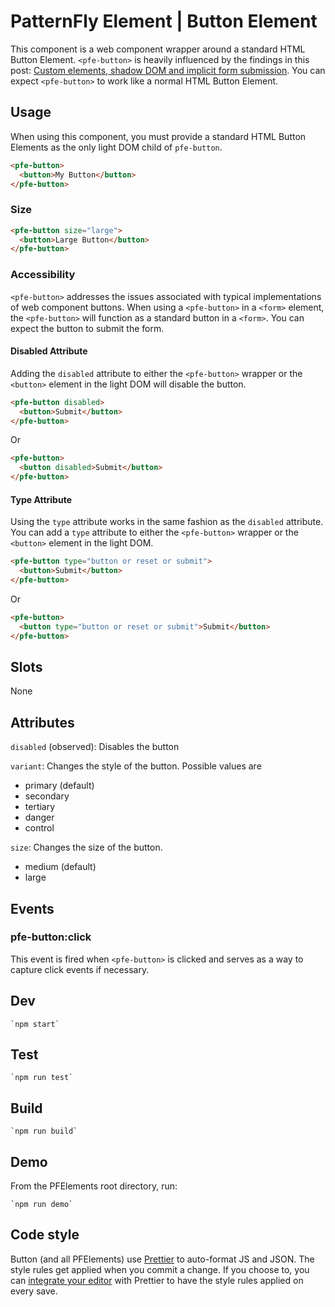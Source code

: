 # PatternFly Element | Button Element
This component is a web component wrapper around a standard HTML Button Element.
`<pfe-button>` is heavily influenced by the findings in this post: [Custom
elements, shadow DOM and implicit form submission](https://www.hjorthhansen.dev/shadow-dom-and-forms/). You can expect `<pfe-button>` to work like a normal
HTML Button Element.

## Usage
When using this component, you must provide a standard HTML Button Elements as
the only light DOM child of `pfe-button`.

```html
<pfe-button>
  <button>My Button</button>
</pfe-button>
```

### Size

```html
<pfe-button size="large">
  <button>Large Button</button>
</pfe-button>
```

### Accessibility
`<pfe-button>` addresses the issues associated with typical implementations of
web component buttons. When using a `<pfe-button>` in a `<form>` element, the
`<pfe-button>` will function as a standard button in a `<form>`. You can expect
the button to submit the form.

#### Disabled Attribute
Adding the `disabled` attribute to either the `<pfe-button>` wrapper or the
`<button>` element in the light DOM will disable the button.

```html
<pfe-button disabled>
  <button>Submit</button>
</pfe-button>
```

Or

```html
<pfe-button>
  <button disabled>Submit</button>
</pfe-button>
```

#### Type Attribute
Using the `type` attribute works in the same fashion as the `disabled`
attribute. You can add a `type` attribute to either the `<pfe-button>` wrapper
or the `<button>` element in the light DOM.

```html
<pfe-button type="button or reset or submit">
  <button>Submit</button>
</pfe-button>
```

Or

```html
<pfe-button>
  <button type="button or reset or submit">Submit</button>
</pfe-button>
```

## Slots

None

## Attributes
`disabled` (observed): Disables the button

`variant`: Changes the style of the button. Possible values are
- primary (default)
- secondary
- tertiary
- danger
- control

`size`: Changes the size of the button.
- medium (default)
- large

## Events
### pfe-button:click
This event is fired when `<pfe-button>` is clicked and serves as a way to
capture click events if necessary.

## Dev

    `npm start`

## Test

    `npm run test`

## Build

    `npm run build`

## Demo

From the PFElements root directory, run:

    `npm run demo`

## Code style

Button (and all PFElements) use [Prettier][prettier] to auto-format JS and JSON. The style rules get applied when you commit a change. If you choose to, you can [integrate your editor][prettier-ed] with Prettier to have the style rules applied on every save.

[prettier]: https://github.com/prettier/prettier/
[prettier-ed]: https://prettier.io/docs/en/editors.html
[web-component-tester]: https://github.com/Polymer/web-component-tester
